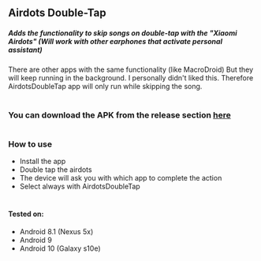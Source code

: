 ## Airdots Double-Tap
##### Adds the functionality to skip songs on double-tap with the "Xiaomi Airdots" (Will work with other earphones that activate personal assistant)
There are other apps with the same functionality (like MacroDroid) But they will keep running in the background.
I personally didn't liked this. Therefore AirdotsDoubleTap app will only run while skipping the song.
#
### You can download the APK from the release section [here](https://github.com/OriKerer/AirdotsDoubleTap/releases)
#
### How to use
* Install the app 
* Double tap the airdots 
* The device will ask you with which app to complete the action
* Select always with AirdotsDoubleTap
#
#### Tested on:
 - Android 8.1 (Nexus 5x)
 - Android 9
 - Android 10 (Galaxy s10e)

